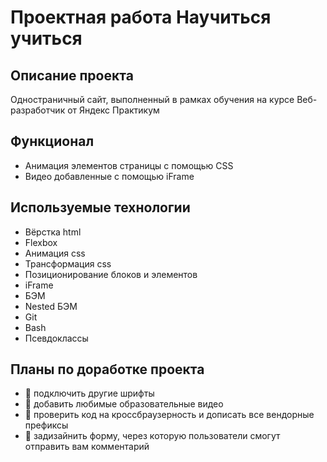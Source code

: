 # **Проектная работа Научиться учиться** 
## Описание проекта
Одностраничный сайт, выполненный в рамках обучения на курсе Веб-разработчик от Яндекс Практикум
## Функционал
- Анимация элементов страницы с помощью CSS
- Видео добавленные с помощью iFrame
## Используемые технологии
- Вёрстка html
- Flexbox
- Анимация css
- Трансформация css
- Позиционирование блоков и элементов
- iFrame
- БЭМ
- Nested БЭМ
- Git
- Bash
- Псевдоклассы
## Планы по доработке проекта
- :black_square_button: подключить другие шрифты
- :black_square_button: добавить любимые образовательные видео
- :black_square_button: проверить код на кроссбраузерность и дописать все вендорные префиксы
- :black_square_button: задизайнить форму, через которую пользователи смогут отправить вам комментарий
